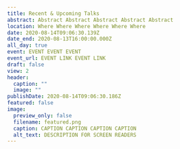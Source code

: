 ```yaml
---
title: Recent & Upcoming Talks
abstract: Abstract Abstract Abstract Abstract Abstract
location: Where Where Where Where Where Where
date: 2020-08-14T09:06:30.139Z
date_end: 2020-08-13T16:00:00.000Z
all_day: true
event: EVENT EVENT EVENT
event_url: EVENT LINK EVENT LINK
draft: false
view: 2
header:
  caption: ""
  image: ""
publishDate: 2020-08-14T09:06:30.186Z
featured: false
image:
  preview_only: false
  filename: featured.png
  caption: CAPTION CAPTION CAPTION CAPTION
  alt_text: DESCRIPTION FOR SCREEN READERS
---
```


